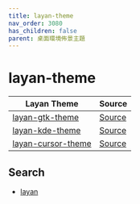 ```yaml
---
title: layan-theme
nav_order: 3080
has_children: false
parent: 桌面環境佈景主題
---
```



# layan-theme

| Layan Theme | Source |
| --- | --- |
| [layan-gtk-theme](https://samwhelp.github.io/note-about-theme/read/desktop-theme/gtk-theme/layan-gtk-theme.html) | [Source](https://github.com/vinceliuice/Layan-gtk-theme) |
| [layan-kde-theme](https://samwhelp.github.io/note-about-theme/read/desktop-theme/kde-theme/layan-kde-theme.html) | [Source](https://github.com/vinceliuice/Layan-kde) |
| [layan-cursor-theme](https://samwhelp.github.io/note-about-theme/read/desktop-theme/cursor-theme/layan-cursor-theme.html) | [Source](https://github.com/vinceliuice/Layan-cursors) |


## Search

* [layan](https://github.com/vinceliuice?tab=repositories&q=layan)
